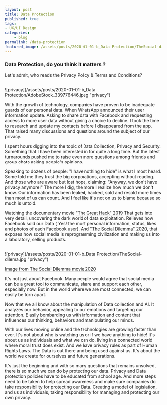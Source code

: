 ```yaml
---
layout: post
title: Data Protection
published: true
tags: 
- UX/UI Design
categories:
    - blog
permalink: /data-protection
featured_image: /assets/posts/2020-01-01-b_Data Protection/TheSocial-dilema.jpg
---
```

### Data Protection, do you think it matters ?

Let's admit, who reads the Privacy Policy & Terms and Conditions? 

<br> ![privacy](/assets/posts/2020-01-01-b_Data Protection/AdobeStock_339776446.jpeg "privacy")<br>

With the growth of technology, companies have proven to be inadequate guards of our personal data. 
When WhatsApp announced their user information update. Asking to share data with Facebook and requesting access to more user data without giving a choice to decline. 
I took the time to research and update my contacts before I disappeared from the app. That raised many discussions and questions around the subject of our privacy. 

I spent hours digging into the topic of Data Collection, Privacy and Security. Something that I have been interested in for quite a long time. But the latest turnarounds pushed me to raise even more questions among friends and group chats asking people's opinions. 

Speaking to dozens of people: "I have nothing to hide" is what I most heard. Some told me they trust the big corporations, accepting without reading. And those who are aware but lost hope, claiming: "Anyway, we don't have privacy anymore!" 
The more I dig, the more I realize how much we don't know. Our information has been leaked, hacked, sold and resold more times than most of us can count. And I feel like it's not on us to blame because so much is untold. 

Watching the documentary movie ["The Great Hack" 2019](https://www.imdb.com/title/tt4736550/) That gets into very detail, uncovering the dark world of data exploitation. Relieves how Facebook sold our Data ( Yes! the most personal information, status, likes and photos of each Facebook user). 
And ["The Social Dilemma" 2020](https://www.imdb.com/title/tt11464826/?ref_=fn_al_tt_1), that exposes how social media is reprogramming civilization and making us into a laboratory, selling products. 

<br> ![privacy](/assets/posts/2020-01-01-b_Data Protection/TheSocial-dilema.jpg "privacy")<br>

[Image from The Social Dilemma movie 2020](https://www.imdb.com/title/tt11464826/?ref_=fn_al_tt_1)

It's not just about Facebook. Many people would agree that social media can be a great tool to communicate, share and support each other, especially now. But in the world where we are most connected, we can easily be torn apart.

Now that we all know about the manipulation of Data collection and AI. It analyzes our behavior, appealing to our emotions and targeting our attention. E
asily bombarding us with information and content that influences our thinking, behaviors and manipulating our minds. 

With our lives moving online and the technologies are growing faster than ever. It's not about who is watching us or if we have anything to hide! 
It's about us as individuals and what we can do, living in a connected world where moral trust does exist. And we have privacy rules as part of Human Rights Laws. 
The Data is out there and being used against us. It's about the world we create for ourselves and future generations. 


It's just the beginning and with so many questions that remains unsolved, there is so much we can do by protecting our data. Privacy and Data protection policies have to be educated from school age. And more steps need to be taken to help spread awareness and make sure companies do take responsibility for protecting our Data.
Creating a model of legislation, and us as individuals, taking responsibility for managing and protecting our own privacy.